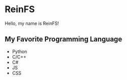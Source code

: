 # ReinFS

Hello, my name is ReinFS!

## My Favorite Programming Language 
- Python 
- C/C++
- C#
- JS
- CSS
